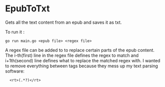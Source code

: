 # EpubToTxt

Gets all the text content from an epub and saves it as txt. 

To run it :

`go run main.go <epub file> <regex file>`


A regex file can be added to to replace certain parts of the epub content. 
The i-th(first) line in the regex file defines the regex to match and i+1th(second) line defines what to replace the matched regex with. I wanted to remove everything between <rt> tags because they mess up my text parsing software:
```
  <rt>(.*?)</rt>
  
```
